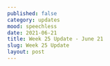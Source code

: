 ```yaml
---
published: false
category: updates
mood: speechless
date: 2021-06-21
title: Week 25 Update - June 21
slug: Week 25 Update
layout: post
---
```




<!--more-->


    
